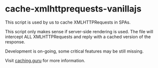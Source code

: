 # cache-xmlhttprequests-vanillajs
This script is used by us to cache XMLHTTPRequests in SPAs.

This script only makes sense if server-side rendering is used.
The file will intercept ALL XMLHTTPRequests and reply with a cached version of the response.

Development is on-going, some critical features may be still missing.

Visit [caching.guru](https://caching.guru) for more information.
